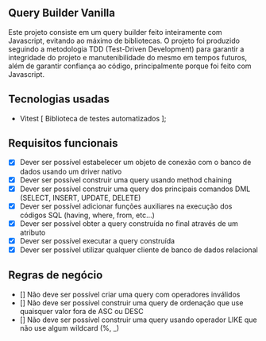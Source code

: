 ## Query Builder Vanilla

Este projeto consiste em um query builder feito inteiramente com Javascript, evitando ao máximo de bibliotecas. 
O projeto foi produzido seguindo a metodologia TDD (Test-Driven Development) para garantir a integridade do projeto e manutenibilidade do mesmo em tempos futuros,
além de garantir confiança ao código, principalmente porque foi feito com Javascript.

## Tecnologias usadas

- Vitest [ Biblioteca de testes automatizados ];

## Requisitos funcionais

- [x] Dever ser possível estabelecer um objeto de conexão com o banco de dados usando um driver nativo
- [x] Dever ser possível construir uma query usando method chaining
- [x] Dever ser possível construir uma query dos principais comandos DML (SELECT, INSERT, UPDATE, DELETE)
- [x] Dever ser possível adicionar funções auxiliares na execução dos códigos SQL (having, where, from, etc...)
- [x] Dever ser possível obter a query construída no final através de um atributo
- [x] Dever ser possível executar a query construída
- [x] Dever ser possível utilizar qualquer cliente de banco de dados relacional

## Regras de negócio

- [] Não deve ser possível criar uma query com operadores inválidos
- [] Não deve ser possível construir uma query de ordenação que use quaisquer valor fora de ASC ou DESC
- [] Não deve ser possível construir uma query usando operador LIKE que não use algum wildcard (%, _)